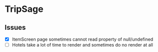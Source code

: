 # TripSage

## Issues

-   [x] ItemScreen page sometimes cannot read property of null/undefined
-   [ ] Hotels take a lot of time to render and sometimes do no render at all
